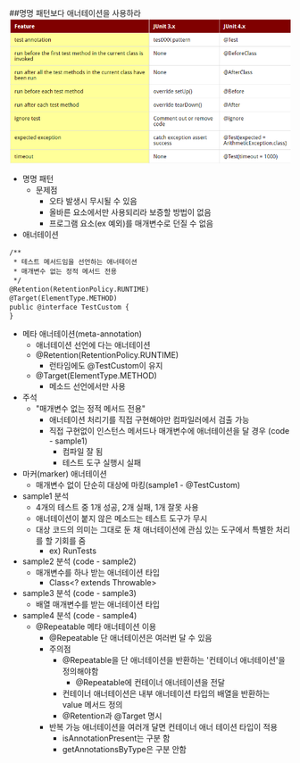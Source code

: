 ##명명 패턴보다 애너테이션을 사용하라
![](junit_3vs4.png)
* 명명 패턴
  * 문제점
      * 오타 발생시 무시될 수 있음
      * 올바른 요소에서만 사용되리라 보증할 방법이 없음
      * 프로그램 요소(ex 예외)를 매개변수로 던질 수 없음
* 애너테이션 
```
/**
 * 테스트 메서드임을 선언하는 애너테이션
 * 매개변수 없는 정적 메서드 전용
 */
@Retention(RetentionPolicy.RUNTIME)
@Target(ElementType.METHOD)
public @interface TestCustom {
}
```
  * 메타 애너테이션(meta-annotation) 
    * 애너테이션 선언에 다는 애너테이션
    * @Retention(RetentionPolicy.RUNTIME)
      * 런타임에도 @TestCustom이 유지 
    * @Target(ElementType.METHOD)
      * 메소드 선언에서만 사용
  * 주석
    * "매개변수 없는 정적 메서드 전용"
      * 애너테이션 처리기를 직접 구현해야만 컴파일러에서 검출 가능
      * 직접 구현없이 인스턴스 메서드나 매개변수에 애너테이션을 달 경우 (code - sample1)
        * 컴파일 잘 됨
        * 테스트 도구 실행시 실패
  * 마커(marker) 애너테이션
    * 매개변수 없이 단순히 대상에 마킹(sample1 - @TestCustom)
  * sample1 분석
    * 4개의 테스트 중 1개 성공, 2개 실패, 1개 잘못 사용
    * 애너테이션이 붙지 않은 메소드는 테스트 도구가 무시
    * 대상 코드의 의미는 그대로 둔 채 애너테이션에 관심 있는 도구에서 특별한 처리를 할 기회를 줌
      * ex) RunTests
  * sample2 분석 (code - sample2)
    * 매개변수를 하나 받는 애너테이션 타입
      * Class<? extends Throwable>
  * sample3 분석 (code - sample3)
    * 배열 매개변수를 받는 애너테이션 타입
  * sample4 분석 (code - sample4)
    * @Repeatable 메타 애너테이션 이용
      * @Repeatable 단 애너테이션은 여러번 달 수 있음
      * 주의점
        * @Repeatable을 단 애너테이션을 반환하는 '컨테이너 애너테이션'을 정의해야함
          * @Repeatable에 컨테이너 애너테이션을 전달
        * 컨테이너 애너테이션은 내부 애너테이션 타입의 배열을 반환하는 value 메서드 정의
        * @Retention과 @Target 명시
      * 반복 가능 애너테이션을 여러개 달면 컨테이너 애너 테이션 타입이 적용
        * isAnnotationPresent는 구분 함
        * getAnnotationsByType은 구분 안함
